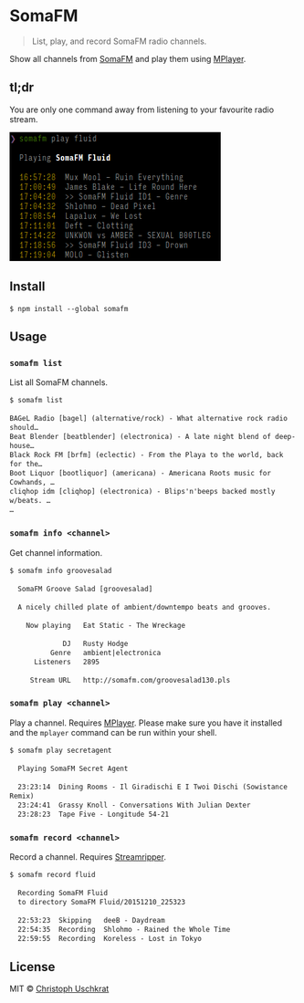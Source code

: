 # SomaFM

> List, play, and record SomaFM radio channels.

Show all channels from [SomaFM](http://somafm.com) and play them using [MPlayer](https://mplayerhq.hu).


## tl;dr

You are only one command away from listening to your favourite radio stream.

![Screenshot](screenshot.png)


## Install

```
$ npm install --global somafm
```


## Usage

### `somafm list`

List all SomaFM channels.

```
$ somafm list

BAGeL Radio [bagel] (alternative/rock) - What alternative rock radio should…
Beat Blender [beatblender] (electronica) - A late night blend of deep-house…
Black Rock FM [brfm] (eclectic) - From the Playa to the world, back for the…
Boot Liquor [bootliquor] (americana) - Americana Roots music for Cowhands, …
cliqhop idm [cliqhop] (electronica) - Blips'n'beeps backed mostly w/beats. …
…
```

### `somafm info <channel>`

Get channel information.

```
$ somafm info groovesalad

  SomaFM Groove Salad [groovesalad]

  A nicely chilled plate of ambient/downtempo beats and grooves.

    Now playing   Eat Static - The Wreckage

             DJ   Rusty Hodge
          Genre   ambient|electronica
      Listeners   2895

     Stream URL   http://somafm.com/groovesalad130.pls
```

### `somafm play <channel>`

Play a channel. Requires [MPlayer](https://mplayerhq.hu). Please make sure you have it installed and the `mplayer` command can be run within your shell.

```
$ somafm play secretagent

  Playing SomaFM Secret Agent

  23:23:14  Dining Rooms - Il Giradischi E I Twoi Dischi (Sowistance Remix)
  23:24:41  Grassy Knoll - Conversations With Julian Dexter
  23:28:23  Tape Five - Longitude 54-21
```

### `somafm record <channel>`

Record a channel. Requires [Streamripper](http://streamripper.sourceforge.net).

```
$ somafm record fluid

  Recording SomaFM Fluid
  to directory SomaFM Fluid/20151210_225323

  22:53:23  Skipping   deeB - Daydream
  22:54:35  Recording  Shlohmo - Rained the Whole Time
  22:59:55  Recording  Koreless - Lost in Tokyo
```

## License

MIT © [Christoph Uschkrat](https://c.uschkrat.com)
